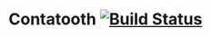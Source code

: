 # Contatooth [![Build Status](https://travis-ci.org/thrcorrea/contatooth.svg?branch=master)](https://travis-ci.org/thrcorrea/contatooth)
